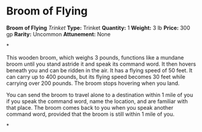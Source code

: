 # Broom of Flying

**Broom of Flying**
_Trinket_
**Type:** Trinket
**Quantity:** 1
**Weight:** 3 lb
**Price:** 300 gp
**Rarity:** Uncommon
**Attunement:** None

*<p>This wooden broom, which weighs 3 pounds, functions like a mundane broom until you stand astride it and speak its command word. It then hovers beneath you and can be ridden in the air. It has a flying speed of 50 feet. It can carry up to 400 pounds, but its flying speed becomes 30 feet while carrying over 200 pounds. The broom stops hovering when you land.

You can send the broom to travel alone to a destination within 1 mile of you if you speak the command word, name the location, and are familiar with that place. The broom comes back to you when you speak another command word, provided that the broom is still within 1 mile of you.</p>*